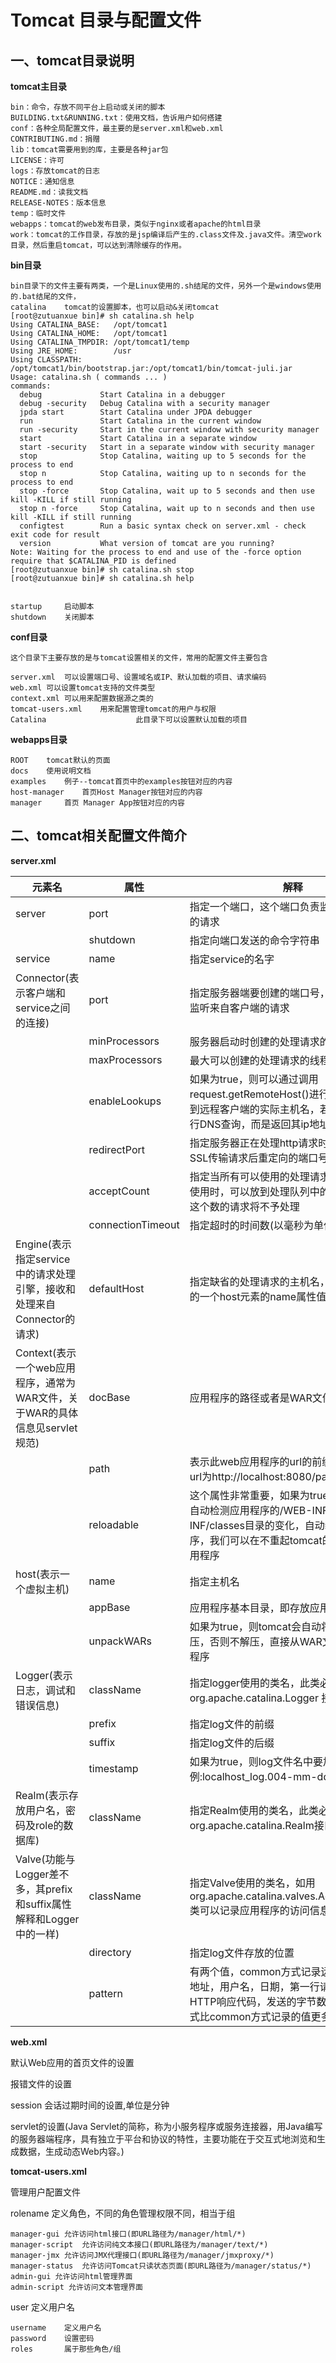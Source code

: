 # Tomcat 目录与配置文件

## 一、tomcat目录说明

**tomcat主目录**

```
bin：命令，存放不同平台上启动或关闭的脚本
BUILDING.txt&RUNNING.txt：使用文档，告诉用户如何搭建
conf：各种全局配置文件，最主要的是server.xml和web.xml	
CONTRIBUTING.md：捐赠
lib：tomcat需要用到的库，主要是各种jar包
LICENSE：许可
logs：存放tomcat的日志
NOTICE：通知信息
README.md：读我文档
RELEASE-NOTES：版本信息
temp：临时文件  	
webapps：tomcat的web发布目录，类似于nginx或者apache的html目录  
work：tomcat的工作目录，存放的是jsp编译后产生的.class文件及.java文件。清空work目录，然后重启tomcat，可以达到清除缓存的作用。
```

**bin目录**

```
bin目录下的文件主要有两类，一个是Linux使用的.sh结尾的文件，另外一个是windows使用的.bat结尾的文件，
catalina	tomcat的设置脚本，也可以启动&关闭tomcat
[root@zutuanxue bin]# sh catalina.sh help
Using CATALINA_BASE:   /opt/tomcat1
Using CATALINA_HOME:   /opt/tomcat1
Using CATALINA_TMPDIR: /opt/tomcat1/temp
Using JRE_HOME:        /usr
Using CLASSPATH:       /opt/tomcat1/bin/bootstrap.jar:/opt/tomcat1/bin/tomcat-juli.jar
Usage: catalina.sh ( commands ... )
commands:
  debug             Start Catalina in a debugger
  debug -security   Debug Catalina with a security manager
  jpda start        Start Catalina under JPDA debugger
  run               Start Catalina in the current window
  run -security     Start in the current window with security manager
  start             Start Catalina in a separate window
  start -security   Start in a separate window with security manager
  stop              Stop Catalina, waiting up to 5 seconds for the process to end
  stop n            Stop Catalina, waiting up to n seconds for the process to end
  stop -force       Stop Catalina, wait up to 5 seconds and then use kill -KILL if still running
  stop n -force     Stop Catalina, wait up to n seconds and then use kill -KILL if still running
  configtest        Run a basic syntax check on server.xml - check exit code for result
  version           What version of tomcat are you running?
Note: Waiting for the process to end and use of the -force option require that $CATALINA_PID is defined
[root@zutuanxue bin]# sh catalina.sh stop
[root@zutuanxue bin]# sh catalina.sh help


startup		启动脚本
shutdown	关闭脚本
```

**conf目录**

```
这个目录下主要存放的是与tomcat设置相关的文件，常用的配置文件主要包含

server.xml	可以设置端口号、设置域名或IP、默认加载的项目、请求编码 
web.xml	可以设置tomcat支持的文件类型 
context.xml	可以用来配置数据源之类的 
tomcat-users.xml	用来配置管理tomcat的用户与权限 
Catalina					此目录下可以设置默认加载的项目 
```

**webapps目录**

```
ROOT	tomcat默认的页面
docs	使用说明文档
examples	例子--tomcat首页中的examples按钮对应的内容
host-manager	首页Host Manager按钮对应的内容
manager  	首页 Manager App按钮对应的内容
```

## 二、tomcat相关配置文件简介

**server.xml**

|元素名|属性|解释|
| -----------------------------------------------------------------------------| -------------------| -----------------------------------------------------------------------------------------------------------------------------------------------------------------------|
|server|port|指定一个端口，这个端口负责监听关闭tomcat的请求|
||shutdown|指定向端口发送的命令字符串|
|service|name|指定service的名字|
|Connector(表示客户端和service之间的连接)|port|指定服务器端要创建的端口号，并在这个断口监听来自客户端的请求|
||minProcessors|服务器启动时创建的处理请求的线程数|
||maxProcessors|最大可以创建的处理请求的线程数|
||enableLookups|如果为true，则可以通过调用request.getRemoteHost()进行DNS查询来得到远程客户端的实际主机名，若为false则不进行DNS查询，而是返回其ip地址|
||redirectPort|指定服务器正在处理http请求时收到了一个SSL传输请求后重定向的端口号|
||acceptCount|指定当所有可以使用的处理请求的线程数都被使用时，可以放到处理队列中的请求数，超过这个数的请求将不予处理|
||connectionTimeout|指定超时的时间数(以毫秒为单位)|
|Engine(表示指定service中的请求处理引擎，接收和处理来自Connector的请求)|defaultHost|指定缺省的处理请求的主机名，它至少与其中的一个host元素的name属性值是一样的|
|Context(表示一个web应用程序，通常为WAR文件，关于WAR的具体信息见servlet规范)|docBase|应用程序的路径或者是WAR文件存放的路径|
||path|表示此web应用程序的url的前缀，这样请求的url为http://localhost:8080/path/|
||reloadable|这个属性非常重要，如果为true，则tomcat会自动检测应用程序的/WEB-INF/lib 和/WEB-INF/classes目录的变化，自动装载新的应用程序，我们可以在不重起tomcat的情况下改变应用程序|
|host(表示一个虚拟主机)|name|指定主机名|
||appBase|应用程序基本目录，即存放应用程序的目录|
||unpackWARs|如果为true，则tomcat会自动将WAR文件解压，否则不解压，直接从WAR文件中运行应用程序|
|Logger(表示日志，调试和错误信息)|className|指定logger使用的类名，此类必须实现org.apache.catalina.Logger 接口|
||prefix|指定log文件的前缀|
||suffix|指定log文件的后缀|
||timestamp|如果为true，则log文件名中要加入时间，如下例:localhost_log.004-mm-dd.txt|
|Realm(表示存放用户名，密码及role的数据库)|className|指定Realm使用的类名，此类必须实现org.apache.catalina.Realm接口|
|Valve(功能与Logger差不多，其prefix和suffix属性解释和Logger 中的一样)|className|指定Valve使用的类名，如用org.apache.catalina.valves.AccessLogValve类可以记录应用程序的访问信息|
||directory|指定log文件存放的位置|
||pattern|有两个值，common方式记录远程主机名或ip地址，用户名，日期，第一行请求的字符串，HTTP响应代码，发送的字节数。combined方式比common方式记录的值更多|

**web.xml**

默认Web应用的首页文件的设置

报错文件的设置

session 会话过期时间的设置,单位是分钟

servlet的设置(Java Servlet的简称，称为小服务程序或服务连接器，用Java编写的服务器端程序，具有独立于平台和协议的特性，主要功能在于交互式地浏览和生成数据，生成动态Web内容。)

**tomcat-users.xml**

管理用户配置文件

rolename 定义角色，不同的角色管理权限不同，相当于组

```
manager-gui	允许访问html接口(即URL路径为/manager/html/*)
manager-script	允许访问纯文本接口(即URL路径为/manager/text/*)
manager-jmx	允许访问JMX代理接口(即URL路径为/manager/jmxproxy/*)
manager-status	允许访问Tomcat只读状态页面(即URL路径为/manager/status/*)
admin-gui 允许访问html管理界面
admin-script 允许访问文本管理界面
```

user 定义用户名

```
username	定义用户名
password	设置密码
roles		属于那些角色/组
```
